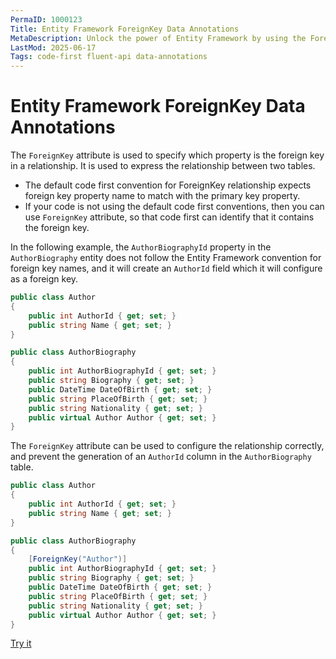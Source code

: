 ```yaml
---
PermaID: 1000123
Title: Entity Framework ForeignKey Data Annotations
MetaDescription: Unlock the power of Entity Framework by using the ForeignKey Data Annotations. Learn how to specify which property is the foreign key in a relationship and how to specify this attribute.
LastMod: 2025-06-17
Tags: code-first fluent-api data-annotations
---
```


# Entity Framework ForeignKey Data Annotations

The `ForeignKey` attribute is used to specify which property is the foreign key in a relationship. It is used to express the relationship between two tables.

 -  The default code first convention for ForeignKey relationship expects foreign key property name to match with the primary key property.
 -  If your code is not using the default code first conventions, then you can use `ForeignKey` attribute, so that code first can identify that it contains the foreign key.

In the following example, the `AuthorBiographyId` property in the `AuthorBiography` entity does not follow the Entity Framework convention for foreign key names, and it will create an `AuthorId` field which it will configure as a foreign key.

```csharp
public class Author
{
    public int AuthorId { get; set; }
    public string Name { get; set; }
}

public class AuthorBiography
{
    public int AuthorBiographyId { get; set; }
    public string Biography { get; set; }
    public DateTime DateOfBirth { get; set; }
    public string PlaceOfBirth { get; set; }
    public string Nationality { get; set; }
    public virtual Author Author { get; set; }
}
```

The `ForeignKey` attribute can be used to configure the relationship correctly, and prevent the generation of an `AuthorId` column in the `AuthorBiography` table.

```csharp
public class Author
{
    public int AuthorId { get; set; }
    public string Name { get; set; }
}

public class AuthorBiography
{
    [ForeignKey("Author")]
    public int AuthorBiographyId { get; set; }
    public string Biography { get; set; }
    public DateTime DateOfBirth { get; set; }
    public string PlaceOfBirth { get; set; }
    public string Nationality { get; set; }
    public virtual Author Author { get; set; }
}
```
[Try it](https://dotnetfiddle.net/BfckEW)